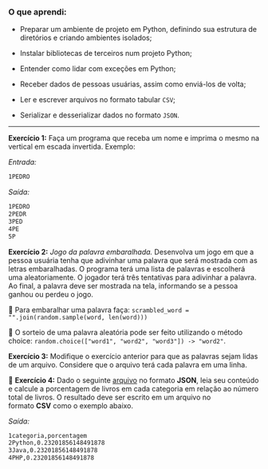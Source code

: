 ### O que aprendi:

- Preparar um ambiente de projeto em Python, definindo sua estrutura de diretórios e criando ambientes isolados;

- Instalar bibliotecas de terceiros num projeto Python;

- Entender como lidar com exceções em Python;

- Receber dados de pessoas usuárias, assim como enviá-los de volta;

- Ler e escrever arquivos no formato tabular `CSV`;

- Serializar e desserializar dados no formato `JSON`.

---

**Exercício 1:** Faça um programa que receba um nome e imprima o mesmo na vertical em escada invertida. Exemplo:

*Entrada:*



```bash
1PEDRO
```

*Saída:*



```bash
1PEDRO
2PEDR
3PED
4PE
5P
```

**Exercício 2:** *Jogo da palavra embaralhada.* Desenvolva um jogo em que a pessoa usuária tenha que adivinhar uma palavra que será mostrada com as letras embaralhadas. O programa terá uma lista de palavras e escolherá uma aleatoriamente. O jogador terá três tentativas para adivinhar a palavra. Ao final, a palavra deve ser mostrada na tela, informando se a pessoa ganhou ou perdeu o jogo.

🦜 Para embaralhar uma palavra faça: `scrambled_word = "".join(random.sample(word, len(word)))`

🦜 O sorteio de uma palavra aleatória pode ser feito utilizando o método choice: `random.choice(["word1", "word2", "word3"]) -> "word2"`.

**Exercício 3:** Modifique o exercício anterior para que as palavras sejam lidas de um arquivo. Considere que o arquivo terá cada palavra em uma linha.

🚀 **Exercício 4:** Dado o seguinte [arquivo](https://lms-assets.betrybe.com/lms/books.json) no formato **JSON**, leia seu conteúdo e calcule a porcentagem de livros em cada categoria em relação ao número total de livros. O resultado deve ser escrito em um arquivo no formato **CSV** como o exemplo abaixo.

*Saída:*



```bash
1categoria,porcentagem
2Python,0.23201856148491878
3Java,0.23201856148491878
4PHP,0.23201856148491878
```
